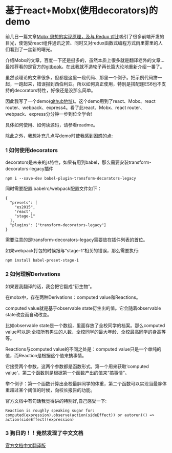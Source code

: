 # 基于react+Mobx(使用decorators)的demo


前几日一篇文章[Mobx 思想的实现原理，及与 Redux 对比](https://zhuanlan.zhihu.com/p/25585910)吸引了很多前端开发的目光，使饱受react组件通讯之苦、同时又对redux函数式编程方式雨里雾里的人们看到了一丝新的曙光。

介绍Mobx的文章，百度一下还是挺多的，虽然本质上很多就是翻译老外的文章...最推荐看的是官方的[gitbook](https://mobx.js.org/index.html)。在此我就不造轮子再长篇大论地重新介绍一番了。

虽然谈理论的文章很多，但都是这里一段代码、那里一个例子。把示例代码拼一起，一跑起来，错误报到西伯利亚。所以如何真正使用，特别是搭配连ES6也不支持的decorators特性，好像还是没那么简单。

因此我写了一个demo([github地址](https://github.com/yaojijiayou/React-Mobx-ReactRouter-Webpack-Decorators-Demo))。这个demo用到了react、Mobx、react router、webpack、express4。看了此react、Mobx、react router、webpack、express分分钟一步到位全学会!

具体如何使用、如何读源码，请参看readme。

除此之外，我想补充几点写demo时使我感到困惑的点:

### 1 如何使用decorators

decorators是未来的js特性，如果有用到babel，那么需要安装transform-decorators-legacy插件

```
npm i --save-dev babel-plugin-transform-decorators-legacy
```

同时需要配置.babelrc/webpack配置文件如下：
```
{
  "presets": [
    "es2015",
    'react',
    "stage-1"
  ],
  "plugins": ["transform-decorators-legacy"]
}
```
需要注意的是transform-decorators-legacy需要放在插件列表的首位。

如果webpack打包的时候报与“stage-1”相关的错误，那么需要执行:
```
npm install babel-preset-stage-1
```


### 2 如何理解Derivations

如果要我翻译的话，我会把它翻成“衍生物”。

在mobx中，存在两种Derivations：computed value和Reactions。

computed value就是基于observable state衍生出的值。它会随着observable state改变而自动改变。

比如observable state是一个数组，里面存放了全校同学的档案。那么computed value可以是:全校所有男生的人数、全校同学的最大年龄、全校最高同学的身高等等。

Reactions与computed value的不同之处是：computed value只是一个单纯的值，而Reaction是根据这个值来搞事情。

它接受两个参数，这两个参数都是函数形式。第一个用来获取‘computed value’，第二个函数则是根据第一个函数产出的值来“搞事情”。

举个例子：第一个函数计算出全校最胖同学的体重，第二个函数可以实现当最胖体重超过某个阈值的时候，向校长报告的功能。

官方文档中有句话我觉得讲的特别好,自己感受一下:
```
Reaction is roughly speaking sugar for: computed(expression).observe(action(sideEffect)) or autorun(() => action(sideEffect)(expression)
```


### 3 狗日的！！竟然发现了中文文档

[官方文档中文翻译版](https://github.com/gismanli/MobX-ZH)